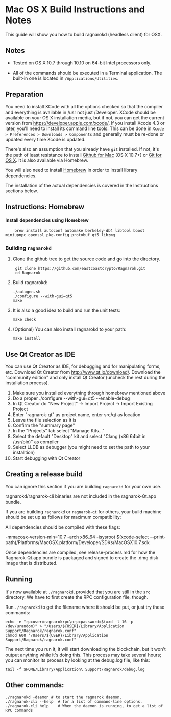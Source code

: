 Mac OS X Build Instructions and Notes
====================================
This guide will show you how to build ragnarokd (headless client) for OSX.

Notes
-----

* Tested on OS X 10.7 through 10.10 on 64-bit Intel processors only.

* All of the commands should be executed in a Terminal application. The
built-in one is located in `/Applications/Utilities`.

Preparation
-----------

You need to install XCode with all the options checked so that the compiler
and everything is available in /usr not just /Developer. XCode should be
available on your OS X installation media, but if not, you can get the
current version from https://developer.apple.com/xcode/. If you install
Xcode 4.3 or later, you'll need to install its command line tools. This can
be done in `Xcode > Preferences > Downloads > Components` and generally must
be re-done or updated every time Xcode is updated.

There's also an assumption that you already have `git` installed. If
not, it's the path of least resistance to install [Github for Mac](https://mac.github.com/)
(OS X 10.7+) or
[Git for OS X](https://code.google.com/p/git-osx-installer/). It is also
available via Homebrew.

You will also need to install [Homebrew](http://brew.sh) in order to install library
dependencies.

The installation of the actual dependencies is covered in the Instructions
sections below.

Instructions: Homebrew
----------------------

#### Install dependencies using Homebrew

        brew install autoconf automake berkeley-db4 libtool boost miniupnpc openssl pkg-config protobuf qt5 libzmq

### Building `ragnarokd`

1. Clone the github tree to get the source code and go into the directory.

        git clone https://github.com/eastcoastcrypto/Ragnarok.git
        cd Ragnarok

2.  Build ragnarokd:

        ./autogen.sh
        ./configure --with-gui=qt5
        make

3.  It is also a good idea to build and run the unit tests:

        make check

4.  (Optional) You can also install ragnarokd to your path:

        make install

Use Qt Creator as IDE
------------------------
You can use Qt Creator as IDE, for debugging and for manipulating forms, etc.
Download Qt Creator from http://www.qt.io/download/. Download the "community edition" and only install Qt Creator (uncheck the rest during the installation process).

1. Make sure you installed everything through homebrew mentioned above
2. Do a proper ./configure --with-gui=qt5 --enable-debug
3. In Qt Creator do "New Project" -> Import Project -> Import Existing Project
4. Enter "ragnarok-qt" as project name, enter src/qt as location
5. Leave the file selection as it is
6. Confirm the "summary page"
7. In the "Projects" tab select "Manage Kits..."
8. Select the default "Desktop" kit and select "Clang (x86 64bit in /usr/bin)" as compiler
9. Select LLDB as debugger (you might need to set the path to your installtion)
10. Start debugging with Qt Creator

Creating a release build
------------------------
You can ignore this section if you are building `ragnarokd` for your own use.

ragnarokd/ragnarok-cli binaries are not included in the ragnarok-Qt.app bundle.

If you are building `ragnarokd` or `ragnarok-qt` for others, your build machine should be set up
as follows for maximum compatibility:

All dependencies should be compiled with these flags:

 -mmacosx-version-min=10.7
 -arch x86_64
 -isysroot $(xcode-select --print-path)/Platforms/MacOSX.platform/Developer/SDKs/MacOSX10.7.sdk

Once dependencies are compiled, see release-process.md for how the Ragnarok-Qt.app
bundle is packaged and signed to create the .dmg disk image that is distributed.

Running
-------

It's now available at `./ragnarokd`, provided that you are still in the `src`
directory. We have to first create the RPC configuration file, though.

Run `./ragnarokd` to get the filename where it should be put, or just try these
commands:

    echo -e "rpcuser=ragnarokrpc\nrpcpassword=$(xxd -l 16 -p /dev/urandom)" > "/Users/${USER}/Library/Application Support/Ragnarok/ragnarok.conf"
    chmod 600 "/Users/${USER}/Library/Application Support/Ragnarok/ragnarok.conf"

The next time you run it, it will start downloading the blockchain, but it won't
output anything while it's doing this. This process may take several hours;
you can monitor its process by looking at the debug.log file, like this:

    tail -f $HOME/Library/Application\ Support/Ragnarok/debug.log

Other commands:
-------

    ./ragnarokd -daemon # to start the ragnarok daemon.
    ./ragnarok-cli --help  # for a list of command-line options.
    ./ragnarok-cli help    # When the daemon is running, to get a list of RPC commands
